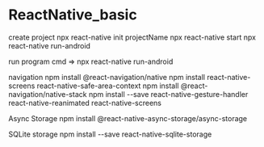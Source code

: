 # ReactNative_basic

create project
      npx react-native init projectName
      npx react-native start
      npx react-native run-android

run program cmd => npx react-native run-android

navigation 
     npm install @react-navigation/native
     npm install react-native-screens react-native-safe-area-context
     npm install @react-navigation/native-stack
     npm install --save react-native-gesture-handler react-native-reanimated react-native-screens
     
Async Storage
      npm install @react-native-async-storage/async-storage

SQLite storage
      npm install --save react-native-sqlite-storage

